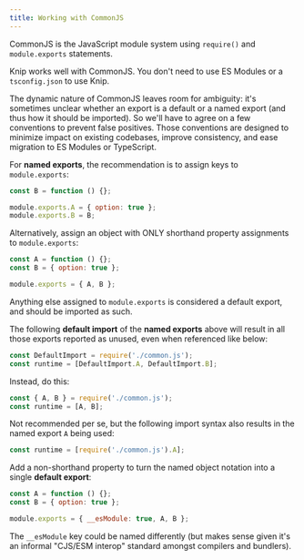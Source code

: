 ```yaml
---
title: Working with CommonJS
---
```


CommonJS is the JavaScript module system using `require()` and `module.exports`
statements.

Knip works well with CommonJS. You don't need to use ES Modules or a
`tsconfig.json` to use Knip.

The dynamic nature of CommonJS leaves room for ambiguity: it's sometimes unclear
whether an export is a default or a named export (and thus how it should be
imported). So we'll have to agree on a few conventions to prevent false
positives. Those conventions are designed to minimize impact on existing
codebases, improve consistency, and ease migration to ES Modules or TypeScript.

For **named exports**, the recommendation is to assign keys to `module.exports`:

```js
const B = function () {};

module.exports.A = { option: true };
module.exports.B = B;
```

Alternatively, assign an object with ONLY shorthand property assignments to
`module.exports`:

```js
const A = function () {};
const B = { option: true };

module.exports = { A, B };
```

Anything else assigned to `module.exports` is considered a default export, and
should be imported as such.

The following **default import** of the **named exports** above will result in
all those exports reported as unused, even when referenced like below:

```js
const DefaultImport = require('./common.js');
const runtime = [DefaultImport.A, DefaultImport.B];
```

Instead, do this:

```js
const { A, B } = require('./common.js');
const runtime = [A, B];
```

Not recommended per se, but the following import syntax also results in the
named export `A` being used:

```js
const runtime = [require('./common.js').A];
```

Add a non-shorthand property to turn the named object notation into a single
**default export**:

```js
const A = function () {};
const B = { option: true };

module.exports = { __esModule: true, A, B };
```

The `__esModule` key could be named differently (but makes sense given it's an
informal "CJS/ESM interop" standard amongst compilers and bundlers).
